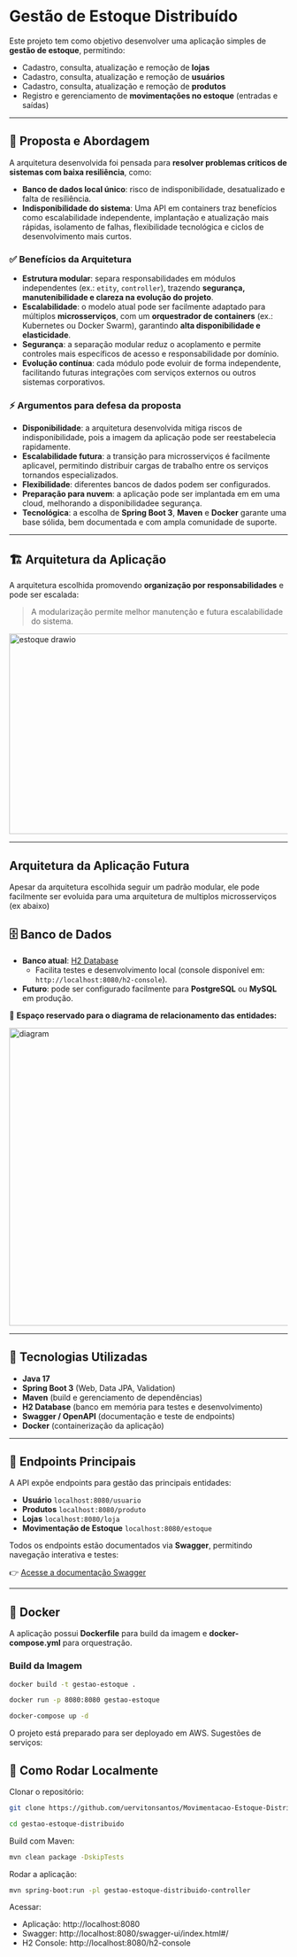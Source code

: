 # Gestão de Estoque Distribuído

Este projeto tem como objetivo desenvolver uma aplicação simples de **gestão de estoque**, permitindo:

- Cadastro, consulta, atualização e remoção de **lojas**
- Cadastro, consulta, atualização e remoção de **usuários**
- Cadastro, consulta, atualização e remoção de **produtos**
- Registro e gerenciamento de **movimentações no estoque** (entradas e saídas)

---

## 🎯 Proposta e Abordagem

A arquitetura desenvolvida foi pensada para **resolver problemas críticos de sistemas com baixa resiliência**, como:

- **Banco de dados local único**: risco de indisponibilidade, desatualizado e falta de resiliência.
- **Indisponibilidade do sistema**: Uma API em containers traz benefícios como escalabilidade independente, implantação e atualização mais rápidas, isolamento de falhas, flexibilidade tecnológica e ciclos de desenvolvimento mais curtos.

### ✅ Benefícios da Arquitetura
- **Estrutura modular**: separa responsabilidades em módulos independentes (ex.: `etity`, `controller`), trazendo **segurança, manutenibilidade e clareza na evolução do projeto**.
- **Escalabilidade**: o modelo atual pode ser facilmente adaptado para múltiplos **microsserviços**, com um **orquestrador de containers** (ex.: Kubernetes ou Docker Swarm), garantindo **alta disponibilidade e elasticidade**.
- **Segurança**: a separação modular reduz o acoplamento e permite controles mais específicos de acesso e responsabilidade por domínio.
- **Evolução contínua**: cada módulo pode evoluir de forma independente, facilitando futuras integrações com serviços externos ou outros sistemas corporativos.

### ⚡ Argumentos para defesa da proposta
- **Disponibilidade**: a arquitetura desenvolvida mitiga riscos de indisponibilidade, pois a imagem da aplicação pode ser reestabelecia rapidamente.
- **Escalabilidade futura**: a transição para microsserviços é facilmente aplicavel, permitindo distribuir cargas de trabalho entre os serviços tornandos especializados.
- **Flexibilidade**: diferentes bancos de dados podem ser configurados.
- **Preparação para nuvem**: a aplicação pode ser implantada em em uma cloud, melhorando a disponibilidadee segurança.
- **Tecnológica**: a escolha de **Spring Boot 3**, **Maven** e **Docker** garante uma base sólida, bem documentada e com ampla comunidade de suporte.

---

## 🏗️ Arquitetura da Aplicação

A arquitetura escolhida promovendo **organização por responsabilidades** e pode ser escalada:

> A modularização permite melhor manutenção e futura escalabilidade do sistema.

<img width="741" height="362" alt="estoque drawio" src="https://github.com/user-attachments/assets/2861d917-0728-4be8-8595-a7615b75aa45" />

---

## Arquitetura da Aplicação Futura

Apesar da arquitetura escolhida seguir um padrão modular, ele pode facilmente ser evoluida para uma arquitetura de multiplos microsserviços (ex abaixo)



## 🗄️ Banco de Dados

- **Banco atual**: [H2 Database](https://www.h2database.com/)
    - Facilita testes e desenvolvimento local (console disponível em: `http://localhost:8080/h2-console`).
- **Futuro**: pode ser configurado facilmente para **PostgreSQL** ou **MySQL** em produção.

📌 **Espaço reservado para o diagrama de relacionamento das entidades:**

<img width="528" height="538" alt="diagram" src="https://github.com/user-attachments/assets/1713bd45-bf4e-4b76-a7ea-1016abb7938f" />

---


## 🚀 Tecnologias Utilizadas

- **Java 17**  
- **Spring Boot 3** (Web, Data JPA, Validation)  
- **Maven** (build e gerenciamento de dependências)  
- **H2 Database** (banco em memória para testes e desenvolvimento)  
- **Swagger / OpenAPI** (documentação e teste de endpoints)  
- **Docker** (containerização da aplicação)  

---

## 📌 Endpoints Principais

A API expõe endpoints para gestão das principais entidades:  

- **Usuário** ``localhost:8080/usuario``
- **Produtos** ``localhost:8080/produto``
- **Lojas** ``localhost:8080/loja``
- **Movimentação de Estoque** ``localhost:8080/estoque``

Todos os endpoints estão documentados via **Swagger**, permitindo navegação interativa e testes:

👉 [Acesse a documentação Swagger](http://localhost:8080/swagger-ui/index.html#/)

---

## 🐳 Docker

A aplicação possui **Dockerfile** para build da imagem e **docker-compose.yml** para orquestração.  

### Build da Imagem

```bash
docker build -t gestao-estoque .
```
```bash
docker run -p 8080:8080 gestao-estoque
```
```bash
docker-compose up -d
```

O projeto está preparado para ser deployado em AWS.
Sugestões de serviços:

## 📄 Como Rodar Localmente

Clonar o repositório:

```bash
git clone https://github.com/uervitonsantos/Movimentacao-Estoque-Distribuido.git
```
```bash
cd gestao-estoque-distribuido
```

Build com Maven:
```bash
mvn clean package -DskipTests
```

Rodar a aplicação:
```bash
mvn spring-boot:run -pl gestao-estoque-distribuido-controller
```

Acessar:

* Aplicação: http://localhost:8080
* Swagger: http://localhost:8080/swagger-ui/index.html#/
* H2 Console: http://localhost:8080/h2-console

